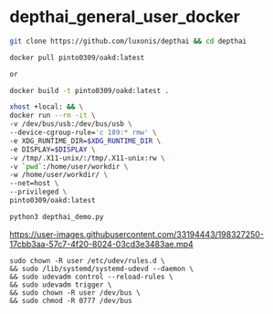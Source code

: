 # depthai_general_user_docker

```bash
git clone https://github.com/luxonis/depthai && cd depthai
```
```bash
docker pull pinto0309/oakd:latest

or

docker build -t pinto0309/oakd:latest .
```
```bash
xhost +local: && \
docker run --rm -it \
-v /dev/bus/usb:/dev/bus/usb \
--device-cgroup-rule='c 189:* rmw' \
-e XDG_RUNTIME_DIR=$XDG_RUNTIME_DIR \
-e DISPLAY=$DISPLAY \
-v /tmp/.X11-unix/:/tmp/.X11-unix:rw \
-v `pwd`:/home/user/workdir \
-w /home/user/workdir/ \
--net=host \
--privileged \
pinto0309/oakd:latest
```
```bash
python3 depthai_demo.py
```

https://user-images.githubusercontent.com/33194443/198327250-17cbb3aa-57c7-4f20-8024-03cd3e3483ae.mp4

```
sudo chown -R user /etc/udev/rules.d \
&& sudo /lib/systemd/systemd-udevd --daemon \
&& sudo udevadm control --reload-rules \
&& sudo udevadm trigger \
&& sudo chown -R user /dev/bus \
&& sudo chmod -R 0777 /dev/bus
```
